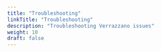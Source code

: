 ```yaml
---
title: "Troubleshooting"
linkTitle: "Troubleshooting"
description: "Troubleshooting Verrazzano issues"
weight: 10
draft: false
---
```

